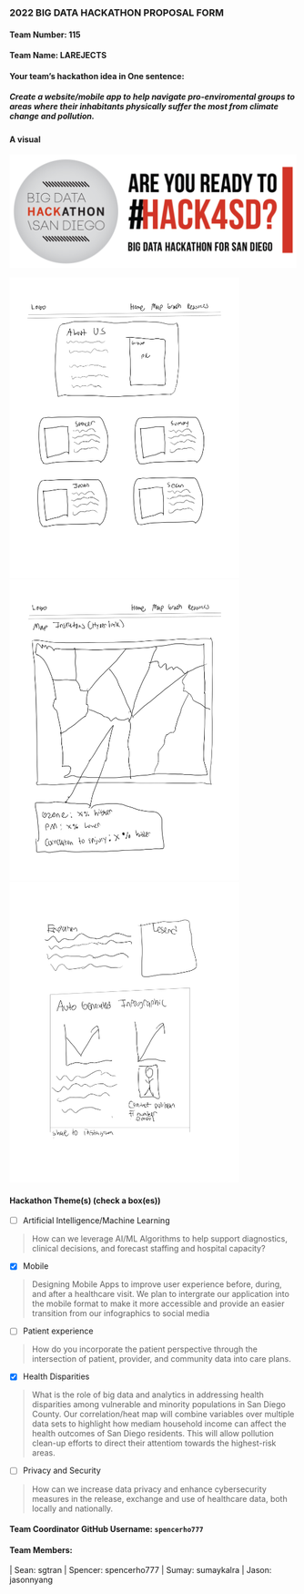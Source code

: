 ### 2022 BIG DATA HACKATHON PROPOSAL FORM

#### Team Number: 115 

#### Team Name: LAREJECTS    
  
#### Your team’s hackathon idea in One sentence:
##### Create a website/mobile app to help navigate pro-enviromental groups to areas where their inhabitants physically suffer the most from climate change and pollution.


#### A visual
![bigdatahackathon4sd](https://github.com/BigDataForSanDiego/bigdataforsandiego.github.io/blob/master/templates/img/Hackathon-Promot-Img-1.png?raw=true "Big Data Hackathon for San Diego 2022")  

<img height="10%" width="80%" alt="hdma" src="https://github.com/BigDataForSanDiego/team115/blob/main/1C726316-4F35-4AED-896D-E8757D7C2271.png">

<img height="10%" width="80%" alt="hdma" src="https://github.com/BigDataForSanDiego/team115/blob/main/3301FC18-D580-49EC-AAEB-679D16736490.png">

<img height="10%" width="80%" alt="hdma" src="01159B84-D986-4FDB-BEF4-CE8737B2E205.png"> 


#### Hackathon Theme(s) (check a box(es))
- [ ] Artificial Intelligence/Machine Learning 
> How can we leverage AI/ML Algorithms to help support diagnostics, clinical decisions, and forecast staffing and hospital capacity?
- [X] Mobile
> Designing Mobile Apps to improve user experience before, during, and after a healthcare visit.
> We plan to intergrate our application into the mobile format to make it more accessible and provide an easier transition from our infographics to social media
- [ ] Patient experience
> How do you incorporate the patient perspective through the intersection of patient, provider, and community data into care plans.
- [X] Health Disparities
> What is the role of big data and analytics in addressing health disparities among vulnerable and minority populations in San Diego County.
Our correlation/heat map will combine variables over multiple data sets to highlight how mediam household income can affect the health outcomes of San Diego residents. This will allow pollution clean-up efforts to direct their attentiom towards the highest-risk areas.
- [ ] Privacy and Security
> How can we increase data privacy and enhance cybersecurity measures in the release, exchange and use of healthcare data, both locally and nationally.

#### Team Coordinator GitHub Username: `spencerho777`

#### Team Members: 
| Sean: sgtran
| Spencer: spencerho777
| Sumay: sumaykalra
| Jason: jasonnyang

